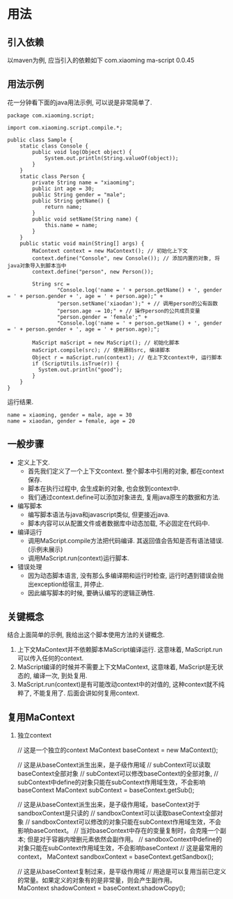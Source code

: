 # 用法

## 引入依赖

以maven为例, 应当引入的依赖如下
      <dependency>
          <groupId>com.xiaoming</groupId>
          <artifactId>ma-script</artifactId>
          <version>0.0.45</version>
      </dependency>

## 用法示例

花一分钟看下面的java用法示例, 可以说是非常简单了.

    package com.xiaoming.script;

    import com.xiaoming.script.compile.*;

    public class Sample {
        static class Console {
            public void log(Object object) {
                System.out.println(String.valueOf(object));
            }
        }
        static class Person {
            private String name = "xiaoming";
            public int age = 30;
            public String gender = "male";
            public String getName() {
                return name;
            }
            public void setName(String name) {
                this.name = name;
            }
        }
        public static void main(String[] args) {
            MaContext context = new MaContext(); // 初始化上下文
            context.define("Console", new Console()); // 添加内置的对象, 将java对象导入到脚本当中
            context.define("person", new Person());

            String src =
                    "Console.log('name = ' + person.getName() + ', gender = ' + person.gender + ', age = ' + person.age);" +
                    "person.setName('xiaodan');" + // 调用person的公有函数
                    "person.age -= 10;" + // 操作person的公共成员变量
                    "person.gender = 'female';" +
                    "Console.log('name = ' + person.getName() + ', gender = ' + person.gender + ', age = ' + person.age);";

            MaScript maScript = new MaScript(); // 初始化脚本
            maScript.compile(src); // 使用源码src, 编译脚本
            Object r = maScript.run(context); // 在上下文context中, 运行脚本
            if (ScriptUtils.isTrue(r)) {
              System.out.println("good");
            }
        }
    }

运行结果.

    name = xiaoming, gender = male, age = 30
    name = xiaodan, gender = female, age = 20

## 一般步骤

* 定义上下文.
    * 首先我们定义了一个上下文context. 整个脚本中引用的对象, 都在context保存.
    * 脚本在执行过程中, 会生成新的对象, 也会放到context中.
    * 我们通过context.define可以添加对象进去, 复用java原生的数据和方法.
* 编写脚本
    * 编写脚本语法与java和javascript类似, 但更接近java.
    * 脚本内容可以从配置文件或者数据库中动态加载, 不必固定在代码中.
* 编译运行
    * 调用MaScript.compile方法把代码编译. 其返回值会告知是否有语法错误.(示例未展示)
    * 调用MaScript.run(context)运行脚本.
* 错误处理
    * 因为动态脚本语言, 没有那么多编译期和运行时检查, 运行时遇到错误会抛出exception给宿主, 并停止.
    * 因此编写脚本的时候, 要确认编写的逻辑正确性.

## 关键概念

结合上面简单的示例, 我给出这个脚本使用方法的关键概念.

1. 上下文MaContext并不依赖脚本MaScript编译运行. 这意味着, MaScript.run可以传入任何的context.
2. MaScript编译的时候并不需要上下文MaContext, 这意味着, MaScript是无状态的, 编译一次, 到处复用.
3. MaScript.run(context)是有可能改动context中的对值的, 这种context就不纯粹了, 不能复用了. 后面会讲如何复用context.

## 复用MaContext

1. 独立context

    // 这是一个独立的context
    MaContext baseContext = new MaContext(); 
    
    // 这是从baseContext派生出来，是子级作用域
    // subContext可以读取baseContext全部对象
    // subContext可以修改baseContext的全部对象, 
    // subContext中define的对象只能在subContext作用域生效，不会影响baseContext
    MaContext subContext = baseContext.getSub();
    
    // 这是从baseContext派生出来，是子级作用域，baseContext对于sandboxContext是只读的
    // sandboxContext可以读取baseContext全部对象
    // sandboxContext可以修改的对象只能在subContext作用域生效，不会影响baseContext。
    // 当对baseContext中存在的变量复制时，会克隆一个副本; 但是对于容器内增删元素依然会副作用。
    // sandboxContext中define的对象只能在subContext作用域生效，不会影响baseContext
    // 这是最常用的context，
    MaContext sandboxContext = baseContext.getSandbox();
    
    // 这是从baseContext复制过来，是平级作用域
    // 用途是可以复用当前已定义的常量。如果定义的对象有的是非常量，则会产生副作用。         
    MaContext shadowContext = baseContext.shadowCopy();
    